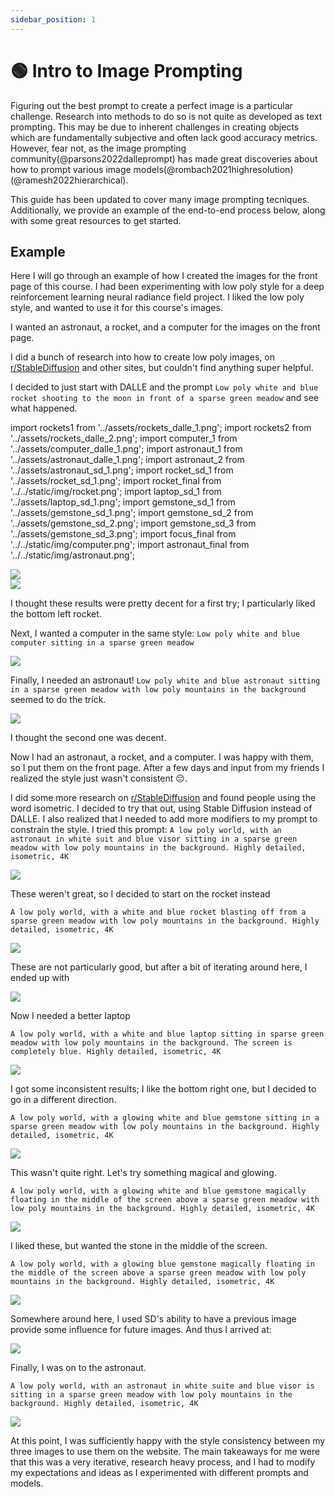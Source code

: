 ```yaml
---
sidebar_position: 1
---
```


# 🟢 Intro to Image Prompting

Figuring out the best prompt to create a perfect image is a particular challenge.
Research into methods to do so is not quite as developed as text prompting. This
may be due to inherent challenges in creating objects which are fundamentally subjective
and often lack good accuracy metrics. However, fear not, as the image prompting 
community(@parsons2022dalleprompt) has made great discoveries about how to prompt various image models(@rombach2021highresolution)(@ramesh2022hierarchical).

This guide has been updated to cover many image prompting tecniques. Additionally,
we provide an example of the end-to-end process below, along with some great resources to get started.


## Example

Here I will go through an example of how I created the images for the front page of this course. 
I had been experimenting with low poly style for a deep reinforcement learning
neural radiance field project. I liked the low poly style, and wanted to use it 
for this course's images. 

I wanted an astronaut, a rocket, and a computer for the images on the front page.

I did a bunch of research into how to create low poly images, on [r/StableDiffusion](https://www.reddit.com/r/StableDiffusion/)
and other sites, but couldn't find anything super helpful.

I decided to just start with DALLE and the prompt `Low poly white and blue rocket shooting to the moon in front of a sparse green meadow` and see what happened.

import rockets1 from '../assets/rockets_dalle_1.png';
import rockets2 from '../assets/rockets_dalle_2.png';
import computer_1 from '../assets/computer_dalle_1.png';
import astronaut_1 from '../assets/astronaut_dalle_1.png';
import astronaut_2 from '../assets/astronaut_sd_1.png';
import rocket_sd_1 from '../assets/rocket_sd_1.png';
import rocket_final from '../../static/img/rocket.png';
import laptop_sd_1 from '../assets/laptop_sd_1.png';
import gemstone_sd_1 from '../assets/gemstone_sd_1.png';
import gemstone_sd_2 from '../assets/gemstone_sd_2.png';
import gemstone_sd_3 from '../assets/gemstone_sd_3.png';
import focus_final from '../../static/img/computer.png';
import astronaut_final from '../../static/img/astronaut.png';

<div style={{textAlign: 'center'}}>
  <img src={rockets1} style={{width: "750px"}} />
</div>


<div style={{textAlign: 'center'}}>
  <img src={rockets2} style={{width: "750px"}} />
</div>

I thought these results were pretty decent for a first try; I particularly liked
the bottom left rocket.

Next, I wanted a computer in the same style: `Low poly white and blue computer sitting in a sparse green meadow`

<div style={{textAlign: 'center'}}>
  <img src={computer_1} style={{width: "750px"}} />
</div>

Finally, I needed an astronaut! `Low poly white and blue astronaut sitting in a sparse green meadow with low poly mountains in the background` seemed to do the trick.

<div style={{textAlign: 'center'}}>
  <img src={astronaut_1} style={{width: "750px"}} />
</div>

I thought the second one was decent.

Now I had an astronaut, a rocket, and a computer. I was happy with them,
so I put them on the front page. After a few days and input from my friends I
realized the style just wasn't consistent 😔.


I did some more research on [r/StableDiffusion](https://www.reddit.com/r/StableDiffusion/) and found people using the word isometric. I decided to try that out, using Stable Diffusion instead of DALLE.
I also realized that I needed to add more modifiers to my prompt
to constrain the style. I tried this prompt:
`A low poly world, with an astronaut in white suit and blue visor sitting in a sparse green meadow with low poly mountains in the background. Highly detailed, isometric, 4K`

<div style={{textAlign: 'center'}}>
  <img src={astronaut_2} style={{width: "250px"}} />
</div>

These weren't great, so I decided to start on the rocket instead

`A low poly world, with a white and blue rocket blasting off from a sparse green meadow with low poly mountains in the background. Highly detailed, isometric, 4K`

<div style={{textAlign: 'center'}}>
  <img src={rocket_sd_1} style={{width: "250px"}} />
</div>

These are not particularly good, but after a bit of iterating around here, I ended up with 

<div style={{textAlign: 'center'}}>
  <img src={rocket_final} style={{width: "250px"}} />
</div>

Now I needed a better laptop

`A low poly world, with a white and blue laptop sitting in sparse green meadow with low poly mountains in the background. The screen is completely blue. Highly detailed, isometric, 4K`

<div style={{textAlign: 'center'}}>
  <img src={laptop_sd_1} style={{width: "250px"}} />
</div>

I got some inconsistent results; I like the bottom right one, but I decided to go in a different direction.

`A low poly world, with a glowing white and blue gemstone sitting in a sparse green meadow with low poly mountains in the background. Highly detailed, isometric, 4K`

<div style={{textAlign: 'center'}}>
  <img src={gemstone_sd_1} style={{width: "250px"}} />
</div>

This wasn't quite right. Let's try something magical and glowing.

`A low poly world, with a glowing white and blue gemstone magically floating in the middle of the screen above a sparse green meadow with low poly mountains in the background. Highly detailed, isometric, 4K`

<div style={{textAlign: 'center'}}>
  <img src={gemstone_sd_2} style={{width: "250px"}} />
</div>

I liked these, but wanted the stone in the middle of the screen.

`A low poly world, with a glowing blue gemstone magically floating in the middle of the screen above a sparse green meadow with low poly mountains in the background. Highly detailed, isometric, 4K`

<div style={{textAlign: 'center'}}>
  <img src={gemstone_sd_3} style={{width: "250px"}} />
</div>

Somewhere around here, I used SD's ability to have a previous image provide some influence for future images.
And thus I arrived at:

<div style={{textAlign: 'center'}}>
  <img src={focus_final} style={{width: "250px"}} />
</div>

Finally, I was on to the astronaut.

`A low poly world, with an astronaut in white suite and blue visor is sitting in a sparse green meadow with low poly mountains in the background. Highly detailed, isometric, 4K`

<div style={{textAlign: 'center'}}>
  <img src={astronaut_final} style={{width: "250px"}} />
</div>

At this point, I was sufficiently happy with the style consistency between my three images to use them
on the website. The main takeaways for me were that this was a very iterative, research heavy process,
and I had to modify my expectations and ideas as I experimented with different prompts and models.